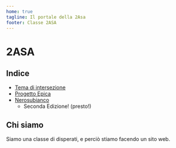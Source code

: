 ```yaml
---
home: true
tagline: Il portale della 2Asa
footer: Classe 2ASA
---
```


# 2ASA

## Indice

* [Tema di intersezione](/intersezione/)
* [Progetto Epica](/epica/)
* [Nerosubianco](https://nerosubianco.ga)
  * Seconda Edizione! (presto!)

## Chi siamo

Siamo una classe di disperati, e perciò stiamo facendo un sito web.
